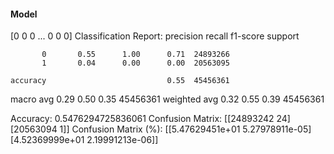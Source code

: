 #### Model
[0 0 0 ... 0 0 0]
Classification Report:
              precision    recall  f1-score   support

           0       0.55      1.00      0.71  24893266
           1       0.04      0.00      0.00  20563095

    accuracy                           0.55  45456361
   macro avg       0.29      0.50      0.35  45456361
weighted avg       0.32      0.55      0.39  45456361

Accuracy: 0.5476294725836061
Confusion Matrix:
[[24893242       24]
 [20563094        1]]
Confusion Matrix (%):
[[5.47629451e+01 5.27978911e-05]
 [4.52369999e+01 2.19991213e-06]]
